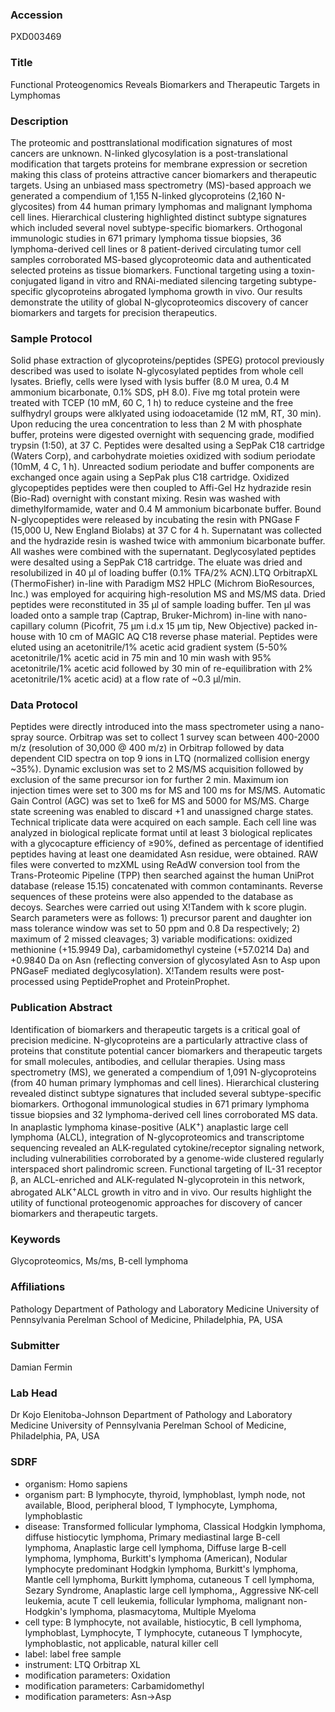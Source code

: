 ### Accession
PXD003469

### Title
Functional Proteogenomics Reveals Biomarkers and Therapeutic Targets in Lymphomas

### Description
The proteomic and posttranslational modification signatures of most cancers are unknown. N-linked glycosylation is a post-translational modification that targets proteins for membrane expression or secretion making this class of proteins attractive cancer biomarkers and therapeutic targets. Using an unbiased mass spectrometry (MS)-based approach we generated a compendium of 1,155 N-linked glycoproteins (2,160 N-glycosites) from 44 human primary lymphomas and malignant lymphoma cell lines. Hierarchical clustering highlighted distinct subtype signatures which included several novel subtype-specific biomarkers. Orthogonal immunologic studies in 671 primary lymphoma tissue biopsies, 36 lymphoma-derived cell lines or 8 patient-derived circulating tumor cell samples corroborated MS-based glycoproteomic data and authenticated selected proteins as tissue biomarkers. Functional targeting using a toxin-conjugated ligand in vitro and RNAi-mediated silencing targeting subtype-specific glycoproteins abrogated lymphoma growth in vivo. Our results demonstrate the utility of global N-glycoproteomics discovery of cancer biomarkers and targets for precision therapeutics.

### Sample Protocol
Solid phase extraction of glycoproteins/peptides (SPEG) protocol previously described was used to isolate N-glycosylated peptides from whole cell lysates. Briefly, cells were lysed with lysis buffer (8.0 M urea, 0.4 M ammonium bicarbonate, 0.1% SDS, pH 8.0). Five mg total protein were treated with TCEP (10 mM, 60 C, 1 h) to reduce cysteine and the free sulfhydryl groups were alklyated using iodoacetamide (12 mM, RT, 30 min). Upon reducing the urea concentration to less than 2 M with phosphate buffer, proteins were digested overnight with sequencing grade, modified trypsin (1:50), at 37 C. Peptides were desalted using a SepPak C18 cartridge (Waters Corp), and carbohydrate moieties oxidized with sodium periodate (10mM, 4 C, 1 h). Unreacted sodium periodate and buffer components are exchanged once again using a SepPak plus C18 cartridge. Oxidized glycopeptides peptides were then coupled to Affi-Gel Hz hydrazide resin (Bio-Rad) overnight with constant mixing. Resin was washed with dimethylformamide, water and 0.4 M ammonium bicarbonate buffer. Bound N-glycopeptides were released by incubating the resin with PNGase F (15,000 U, New England Biolabs) at 37 C for 4 h. Supernatant was collected and the hydrazide resin is washed twice with ammonium bicarbonate buffer. All washes were combined with the supernatant. Deglycosylated peptides were desalted using a SepPak C18 cartridge. The eluate was dried and resolubilized in 40 µl of loading buffer (0.1% TFA/2% ACN).LTQ OrbitrapXL (ThermoFisher) in-line with Paradigm MS2 HPLC (Michrom BioResources, Inc.) was employed for acquiring high-resolution MS and MS/MS data. Dried peptides were reconstituted in 35 μl of sample loading buffer. Ten μl was loaded onto a sample trap (Captrap, Bruker-Michrom) in-line with nano-capillary column (Picofrit, 75 μm i.d.x 15 μm tip, New Objective) packed in-house with 10 cm of MAGIC AQ C18 reverse phase material. Peptides were eluted using an acetonitrile/1% acetic acid gradient system (5-50% acetonitrile/1% acetic acid in 75 min and 10 min wash with 95% acetonitrile/1% acetic acid followed by 30 min of re-equilibration with 2% acetonitrile/1% acetic acid) at a flow rate of ~0.3 μl/min.

### Data Protocol
Peptides were directly introduced into the mass spectrometer using a nano-spray source. Orbitrap was set to collect 1 survey scan between 400-2000 m/z (resolution of 30,000 @ 400 m/z) in Orbitrap followed by data dependent CID spectra on top 9 ions in LTQ (normalized collision energy ~35%). Dynamic exclusion was set to 2 MS/MS acquisition followed by exclusion of the same precursor ion for further 2 min. Maximum ion injection times were set to 300 ms for MS and 100 ms for MS/MS. Automatic Gain Control (AGC) was set to 1xe6 for MS and 5000 for MS/MS. Charge state screening was enabled to discard +1 and unassigned charge states. Technical triplicate data were acquired on each sample. Each cell line was analyzed in biological replicate format until at least 3 biological replicates with a glycocapture efficiency of ≥90%, defined as percentage of identified peptides having at least one deamidated Asn residue, were obtained. RAW files were converted to mzXML using ReAdW conversion tool from the Trans-Proteomic Pipeline (TPP) then searched against the human UniProt database (release 15.15) concatenated with common contaminants. Reverse sequences of these proteins were also appended to the database as decoys. Searches were carried out using X!Tandem with k score plugin. Search parameters were as follows: 1) precursor parent and daughter ion mass tolerance window was set to 50 ppm and 0.8 Da respectively; 2) maximum of 2 missed cleavages; 3) variable modifications: oxidized methionine (+15.9949 Da), carbamidomethyl cysteine (+57.0214 Da) and +0.9840 Da on Asn (reflecting conversion of glycosylated Asn to Asp upon PNGaseF mediated deglycosylation). X!Tandem results were post-processed using PeptideProphet and ProteinProphet.

### Publication Abstract
Identification of biomarkers and therapeutic targets is a critical goal of precision medicine. N-glycoproteins are a particularly attractive class of proteins that constitute potential cancer biomarkers and therapeutic targets for small molecules, antibodies, and cellular therapies. Using mass spectrometry (MS), we generated a compendium of 1,091 N-glycoproteins (from 40 human primary lymphomas and cell lines). Hierarchical clustering revealed distinct subtype signatures that included several subtype-specific biomarkers. Orthogonal immunological studies in 671 primary lymphoma tissue biopsies and 32 lymphoma-derived cell lines corroborated MS data. In anaplastic lymphoma kinase-positive (ALK<sup>+</sup>) anaplastic large cell lymphoma (ALCL), integration of N-glycoproteomics and transcriptome sequencing revealed an ALK-regulated cytokine/receptor signaling network, including vulnerabilities corroborated by a genome-wide clustered regularly interspaced short palindromic screen. Functional targeting of IL-31 receptor &#x3b2;, an ALCL-enriched and ALK-regulated N-glycoprotein in this network, abrogated ALK<sup>+</sup>ALCL growth in vitro and in vivo. Our results highlight the utility of functional proteogenomic approaches for discovery of cancer biomarkers and therapeutic targets.

### Keywords
Glycoproteomics, Ms/ms, B-cell lymphoma

### Affiliations
Pathology
Department of Pathology and Laboratory Medicine University of Pennsylvania Perelman School of Medicine, Philadelphia, PA, USA

### Submitter
Damian Fermin

### Lab Head
Dr Kojo Elenitoba-Johnson
Department of Pathology and Laboratory Medicine University of Pennsylvania Perelman School of Medicine, Philadelphia, PA, USA


### SDRF
- organism: Homo sapiens
- organism part: B lymphocyte, thyroid, lymphoblast, lymph node, not available, Blood, peripheral blood, T lymphocyte, Lymphoma, lymphoblastic
- disease: Transformed follicular lymphoma, Classical Hodgkin lymphoma, diffuse histiocytic lymphoma, Primary mediastinal large B-cell lymphoma, Anaplastic large cell lymphoma, Diffuse large B-cell lymphoma, lymphoma, Burkitt's lymphoma (American), Nodular lymphocyte predominant Hodgkin lymphoma, Burkitt's lymphoma, Mantle cell lymphoma, Burkitt lymphoma, cutaneous T cell lymphoma, Sezary Syndrome, Anaplastic large cell lymphoma,, Aggressive NK-cell leukemia, acute T cell leukemia, follicular lymphoma, malignant non-Hodgkin's lymphoma, plasmacytoma, Multiple Myeloma
- cell type: B lymphocyte, not available, histiocytic, B cell lymphoma, lymphoblast, Lymphocyte, T lymphocyte, cutaneous T lymphocyte, lymphoblastic, not applicable, natural killer cell
- label: label free sample
- instrument: LTQ Orbitrap XL
- modification parameters: Oxidation
- modification parameters: Carbamidomethyl
- modification parameters: Asn->Asp

